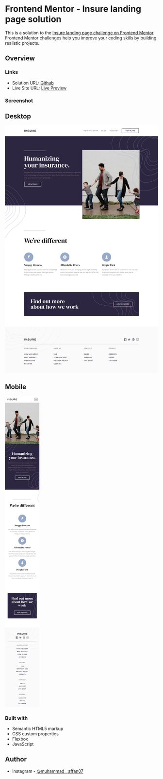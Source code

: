 # Frontend Mentor - Insure landing page solution

This is a solution to the [Insure landing page challenge on Frontend Mentor](https://www.frontendmentor.io/challenges/insure-landing-page-uTU68JV8). Frontend Mentor challenges help you improve your coding skills by building realistic projects. 


## Overview

### Links

- Solution URL: [Github](https://github.com/Affan840/Insure-Landing-Page)
- Live Site URL: [Live Preview](https://affan840.github.io/Insure-Landing-Page/)

### Screenshot

## Desktop
![](./Final_Desktop.png)

## Mobile
![](./Final_Mobile.png)




### Built with

- Semantic HTML5 markup
- CSS custom properties
- Flexbox
- JavaScript


## Author

- Instagram - [@muhammad__affan07](https://www.instagram.com/muhammad__affan07/)
